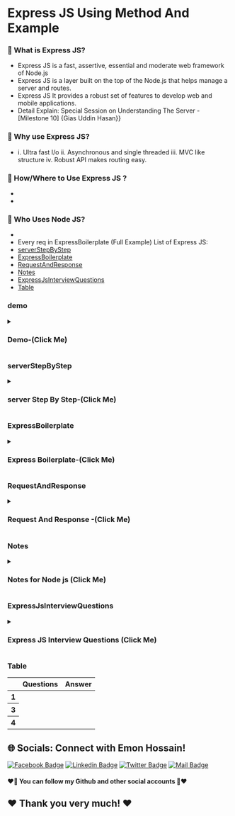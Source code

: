 # Express JS Using Method And Example

### 🔭 What is Express JS?
- Express JS is a fast, assertive, essential and moderate web framework of Node.js
- Express JS is a layer built on the top of the Node.js that helps manage a server and routes.
- Express JS It provides a robust set of features to develop web and mobile applications.
- Detail Explain: Special Session on Understanding The Server -[Milestone 10] {Gias Uddin Hasan}}

### 👯 Why use Express JS?
- i. Ultra fast I/o ii. Asynchronous and single threaded iii. MVC like structure iv. Robust API makes routing easy.
### 🤔 How/Where to Use Express JS ?
- 
- 
### 🤔 Who Uses  Node JS?
- 
- Every req in ExpressBoilerplate (Full Example)
List of Express JS:
- [serverStepByStep](#serverStepByStep)
- [ExpressBoilerplate](#ExpressBoilerplate)
- [RequestAndResponse](#RequestAndResponse)
- [Notes](#Notes)
- [ExpressJsInterviewQuestions](#ExpressJsInterviewQuestions)
- [Table](#Table)



### demo
<details>
<summary>
  <h3> Demo-(Click Me)</h3>
</summary>
<br >
	
```js

demo code

```
</details>

### serverStepByStep
<details>
<summary>
  <h3>server Step By Step-(Click Me)</h3>
</summary>
<br >
	
```js

/* 
=====Server step by step===
1. create folder (demo-server)
2. open cmd and type (npm init -y)
3. open folder and  create index.js (in your root folder যাতে server run করলে index.js দেখাতে পারে।)
4. install some package (npm i express cors nodemon dotenv jsonwebtoken mongodb)
5. open package.js 
 added ( "start": "nodemon index.js" ) in your scripts
 //Example:
  "scripts": {
    "start": "nodemon index.js",
    "test": "echo \"Error: no test specified\" && exit 1"
  },
6. then (npm start) in your terminal
	
// index.js
const express = require("express");
const cors = require("cors");
const { MongoClient, ServerApiVersion } = require("mongodb");
const app = express();
const Port = process.env.PORT || 5000;

app.use(cors());
app.use(express.json());

app.get("/", (req, res) => {
  res.send("Servant Network Server is Running");
});


app.listen(Port, () => {
  console.log(`Servant Network Server running on port ${Port}`);
});





```
</details>

### ExpressBoilerplate
<details>
<summary>
  <h3> Express Boilerplate-(Click Me)</h3>
</summary>
<br >
	
```js
//step 1 (express টা require করতে হবে)
const express = require("express");
//step 2 (express ta app এর ভিতর রাখতে হবে)
const app = express();
//step 3 (cors টা require করতে হবে)
const cors = require("cors");
app.use(cors());
//step 4:  middleware (post করার সময় autometic json এ convert করে দেই)
app.use(express.json())
// step 5: (port লাগবে কোন জায়গা server চলবে সেই জন্য)
const Port = process.env.Port || 5000;

//productsCollection দিয়ে data call করে আনা হল।
const productsCollection = require("./data/product.json");

//data get
app.get("/", (req, res, next) => {
  res.send("Now Server is Running.");
});

app.get("/allProducts", (req, res) => {
  res.send(productsCollection);
});

// get single data
app.get("/product/:id", (req, res) => {
  const id = req.params.id;
  const getSingleItem = productsCollection.find((p) => p.id == id);
  if (!getSingleItem) {
    res.send("item not found");
  }
  res.send(getSingleItem);
});

app.get("/category/:categoryName", (req, res) => {
  const name = req.params.categoryName;
  const getCategory = productsCollection.filter(p => p.category == name);
  console.log(getCategory)
  res.send(getCategory)
});

app.listen(Port, () => {
  console.log("Server is Running", Port);
});


```
</details>

### RequestAndResponse
<details>
<summary>
  <h3> Request And Response -(Click Me)</h3>
</summary>
<br >
	
```js

What is Request and Response?
Request: req(Method, Resoures, Headers, [content])
Response: res(Status Code, Headers, [content])

--Request(req) object?
The req object represents the HTTP request and has properties
i. request query string,
ii. parameters
iii. body
iv. HTTP headers, and so on
-----------
i. req.query
ii. params
console.log(req.params.name)
iii. body: Contains key value pairs of data submitted in the request body
app.post('/profile', function(req, res) => {
    console.log(req.body)
    res.json(req.body)
})

--Response (res) object?
The res object represents the HTTP response that an Express app
sends when it gets an HTTp request and has methods
i. res.send()
res.send({some: 'json'})
res.send('<p>some html</p>')

ii. res.json()
res.json(null)
res.json({user: 'tobi'})

iii. res.status(), res.sendStatus()
res.status(403).end()
res.status(400).send('Bad request')
res.status(404).sendFile('/absolute/path/to/404.png')

iv. res.set(), and so on
res.set('Content-type', 'text/plain')
res.set({
    'Content-type', 'text/plain',
    'Content-length', '123',
    Etag: '11234'
})

```
</details>







### Notes
<details>
<summary>
  <h3>Notes for Node js  (Click Me)</h3>
</summary>
<br >
  - Notes must be know every single part for interview 

```js

************Node js  Notes************
// free talk
১। JavaScript Backend(server site) এ use করা যাই। 
২। node.js er সাহায্যে node একটি runtime যেটা JavaScript Backend এ run করতে সাহায্যে করে।
৩। node js এর framework Express.js (node  এর code গুলো সহজে Express.js দিয়ে run করা হয়)
৪। এই Express.js  দিয়ে একটি server তৈরি করা যাই। 
যেইটা দিয়ে req আসবে res যাবে .
৫। cors একটা platform like: web, os and android এ কাজ করবে
	
	
	
	

************End Node Notes************
```
</details>
  
### ExpressJsInterviewQuestions
<details>
<summary>
  <h3>Express JS Interview Questions (Click Me)</h3>
</summary>
<br >
 must be know every single part for interview https://roadmap.sh/react
	
 ```js
************Express JS Interview Questions************
	
//Milestone: 9 React Router and States
//Module 55.5

	
	
	
	
	
	
	
	
	
  ************End Express JS Interview Questions************
 ```
</details>



### Table
<div class="overflow-x-auto">
  <table class="table w-full">
    <!-- head -->
    <thead>
      <tr>
        <th></th>
        <th>Questions</th>
        <th>Answer</th>
      </tr>
    </thead>
    <tbody>
      <!-- row 1 -->
      <tr>
        <th>1</th>
        <td> </td>
        <td> </td>
      </tr>
      <!-- row 2 -->
      <tr>
        <th>3</th>
        <td> </td>
        <td> </td>
      </tr>
       <!-- row 1 -->
      <tr>
        <th>4</th>
        <td> </td>
        <td> </td>
      </tr>
    </tbody>
  </table>
</div>



## 🌐 Socials: Connect with Emon Hossain!

[![Facebook Badge](https://img.shields.io/badge/Facebook-1877F2?style=for-the-badge&logo=facebook&logoColor=white)](https://fb.com/emonhossain6) [![Linkedin Badge](https://img.shields.io/badge/LinkedIn-0077B5?style=for-the-badge&logo=linkedin&logoColor=white)](https://www.linkedin.com/in/emon007iu/) [![Twitter Badge](https://img.shields.io/badge/Twitter-1DA1F2?style=for-the-badge&logo=twitter&logoColor=white)](https://twitter.com/@emon_hossain7) [![Mail Badge](https://img.shields.io/badge/Gmail-D14836?style=for-the-badge&logo=gmail&logoColor=white)](mailto:emon.hossain.wd@gmail.com)

<h4>❤️🤔 You can follow my Github and other social accounts 🤔❤️</h4>
<h2>❤️ Thank you very much! ❤️</h2>
